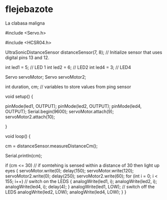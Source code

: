 # flejebazote
La clabasa maligna

#include <Servo.h>

#include <HCSR04.h>

UltraSonicDistanceSensor distanceSensor(7, 8);  // Initialize sensor that uses digital pins 13 and 12.


int led1 = 5; // LED 1
int led2 = 6; // LED2
int led4 = 3; // LED4

Servo servoMotor;
Servo servoMotor2;

int duration, cm; // variables to store values from ping sensor

void setup() {

  pinMode(led1, OUTPUT);
  pinMode(led2, OUTPUT);
  pinMode(led4, OUTPUT);
  Serial.begin(9600);
  servoMotor.attach(9);
  servoMotor2.attach(10);

}

void loop() {

  cm = distanceSensor.measureDistanceCm();

  Serial.println(cm);

  if (cm <= 30) // if somtehing is sensed within a distance of 30 then light up eyes
  {
    servoMotor.write(0);
    delay(150);
    servoMotor.write(120);
    servoMotor2.write(0);
    delay(250);
    servoMotor2.write(60);
    for (int i = 0; i < 155; i++) // switch on the LEDS
    {
      analogWrite(led1, i);
      analogWrite(led2, i);
      analogWrite(led4, i);
      delay(4);
    }
    analogWrite(led1, LOW); // switch off the LEDS
    analogWrite(led2, LOW);
    analogWrite(led4, LOW);
  }
}
